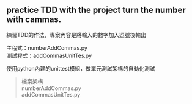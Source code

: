 ## practice TDD with the project turn the number with cammas.   
練習TDD的作法，專案內容是將輸入的數字加入逗號後輸出

主程式：numberAddCommas.py  
測試程式：addCommasUnitTes.py  

使用python內建的unittest模組，做單元測試架構的自動化測試  
>檔案架構  
>numberAddCommas.py  
>addCommasUnitTes.py  